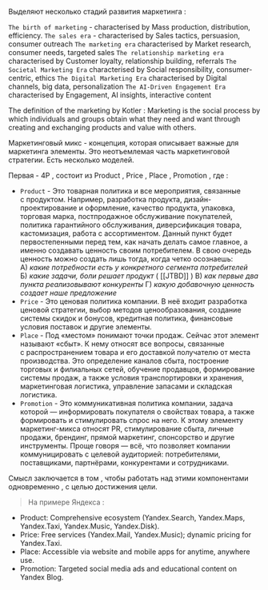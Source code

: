 Выделяют несколько стадий развития маркетинга : 

`The birth of marketing` - characterised by Mass production, distribution, efficiency.
`The sales era` - characterised by Sales tactics, persuasion, consumer outreach
`The marketing era` characterised by Market research, consumer needs, targeted sales
`The relationship marketing era` characterised by Customer loyalty, relationship building, referrals
`The Societal Marketing Era` characterised by Social responsibility, consumer- centric, ethics
`The Digital Marketing Era` characterised by Digital channels, big data, personalization
`The AI-Driven Engagement Era` characterised by Engagement, AI insights, interactive content

The definition of the marketing by Kotler : Marketing is the social process by which individuals and groups obtain what they need and want through creating and exchanging products and value with others.

Маркетинговый микс - концепция, которая описывает важные для маркетинга элементы. Это неотъемлемая часть маркетинговой стратегии. Есть несколько моделей. 

Первая - 4P , состоит из Product , Price , Place , Promotion , где : 
- `Product` - Это товарная политика и все мероприятия, связанные с продуктом. Например, разработка продукта, дизайн-проектирование и оформление, качество продукта, упаковка, торговая марка, постпродажное обслуживание покупателей, политика гарантийного обслуживания, диверсификация товара, кастомизация, работа с ассортиментом. Данный пункт будет первостепенными перед тем, как начать делать самое главное, а именно создавать ценность своим потребителем. В свою очередь ценность можно создать лишь тогда, когда четко осознаешь:
	A) _какие потребности есть у конкретного сегмента потребителей_ 
	Б) _какие задачи, боли решает продукт_ ( [[JTBD]] ) 
	В) _как первые два пункта реализовывают конкуренты_
	Г) _какую добавочную ценность создает наше предложение_
- `Price` - Это ценовая политика компании. В неё входит разработка ценовой стратегии, выбор методов ценообразования, создание системы скидок и бонусов, кредитная политика, финансовые условия поставок и другие элементы.
- `Place` - Под «местом» понимают точки продаж. Сейчас этот элемент называют «сбыт». К нему относят все вопросы, связанные с распространением товара и его доставкой получателю от места производства. Это определение каналов сбыта, построение торговых и филиальных сетей, обучение продавцов, формирование системы продаж, а также условия транспортировки и хранения, маркетинговая логистика, управление запасами и складская логистика.
- `Promotion` - Это коммуникативная политика компании, задача которой — информировать покупателя о свойствах товара, а также формировать и стимулировать спрос на него. К этому элементу маркетинг-микса относят PR, стимулирование сбыта, личные продажи, брендинг, прямой маркетинг, спонсорство и другие инструменты. Проще говоря — всё, что позволяет компании коммуницировать с целевой аудиторией: потребителями, поставщиками, партнёрами, конкурентами и сотрудниками.

Смысл заключается в том , чтобы работать над этими компонентами одновременно , с целью достижения цели. 

> На примере Яндекса :
- Product: Comprehensive ecosystem (Yandex.Search, Yandex.Maps, Yandex.Taxi,  Yandex.Music, Yandex.Disk).
- Price: Free services (Yandex.Mail, Yandex.Music); dynamic pricing for Yandex.Taxi.
- Place: Accessible via website and mobile apps for anytime, anywhere use.
- Promotion: Targeted social media ads and educational content on Yandex Blog.


